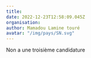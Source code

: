 ```yaml
---
title: 
date: 2022-12-23T12:58:09.045Z
organisation: 
author: Mamadou Lamine touré
avatar: "/img/pays/SN.svg"
---
```


Non a une troisième candidature